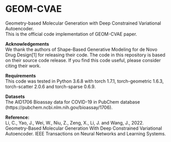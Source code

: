 # GEOM-CVAE

Geometry-based Molecular Generation with Deep Constrained Variational Autoencoder. <br>
This is the official code implementation of GEOM-CVAE paper. 
<P>
<b>Acknowledgements</b> <br>
We thank the authors of Shape-Based Generative Modeling for de Novo Drug Design[1] for releasing their code. The code in this repository is based on their source code release. If you find this code useful, please consider citing their work.

<P>
<b>Requirements</b> <br>
This code was tested in Python 3.6.8 with torch 1.7.1, torch-geometric 1.6.3, torch-scatter 2.0.6 and torch-sparse 0.6.9.

<P>
<b>Datasets</b> <br>
The AID1706 Bioassay data for COVID-19 in PubChem database (https://pubchem.ncbi.nlm.nih.gov/bioassay/1706).

<P>
<b>Reference:</b> <br>
Li, C., Yao, J., Wei, W., Niu, Z., Zeng, X., Li, J. and Wang, J., 2022. Geometry-Based Molecular Generation With Deep Constrained Variational Autoencoder. IEEE Transactions on Neural Networks and Learning Systems.
